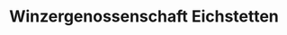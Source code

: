 ---
title: "Winzergenossenschaft Eichstetten"
url: /eichstetten-am-kaiserstuhl/winzergenossenschaft-eichstetten/
shop: Wein
---